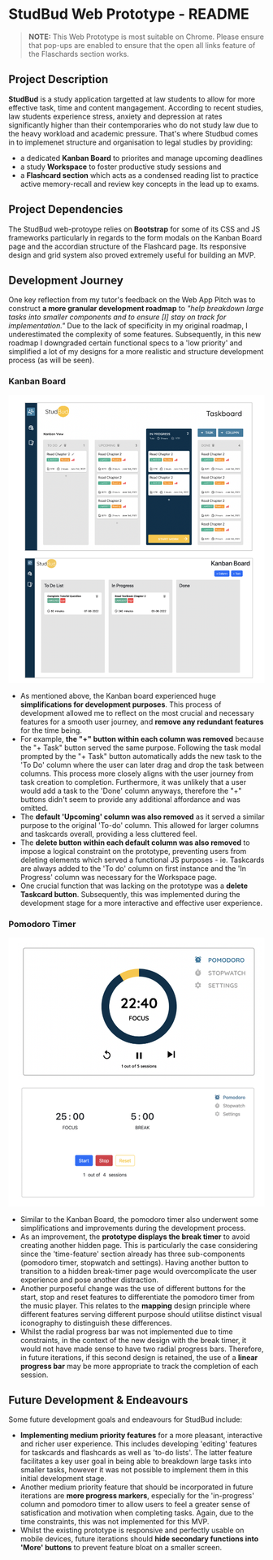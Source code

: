 # StudBud Web Prototype - README

> **NOTE:** This Web Prototype is most suitable on Chrome. Please ensure that pop-ups are enabled to ensure that the open all links feature of the Flaschards section works.

## Project Description

**StudBud** is a study application targetted at law students to allow for more effective task, time and content mangagement. According to recent studies, law students experience stress, anxiety and depression at rates significantly higher than their contemporaries who do not study law due to the heavy workload and academic pressure. That's where Studbud comes in to implemenet structure and organisation to legal studies by providing:

- a dedicated **Kanban Board** to priorites and manage upcoming deadlines
- a study **Workspace** to foster productive study sessions and
- a **Flashcard section** which acts as a condensed reading list to practice active memory-recall and review key concepts in the lead up to exams.

## Project Dependencies

The StudBud web-protoype relies on **Bootstrap** for some of its CSS and JS frameworks particularly in regards to the form modals on the Kanban Board page and the accordian structure of the Flashcard page. Its responsive design and grid system also proved extremely useful for building an MVP.

## Development Journey

One key reflection from my tutor's feedback on the Web App Pitch was to construct **a more granular development roadmap** to _"help breakdown large tasks into smaller components and to ensure [I] stay on track for implementation."_ Due to the lack of specificity in my original roadmap, I underestimated the complexity of some features. Subsequently, in this new roadmap I downgraded certain functional specs to a 'low priority' and simplified a lot of my designs for a more realistic and structure development process (as will be seen).

### Kanban Board

![Kanbanboard comparison between mock-up(top) and prototype (bottom)](/docs/kanban.png)

- As mentioned above, the Kanban board experienced huge **simplifications for development purposes**. This process of development allowed me to reflect on the most crucial and necessary features for a smooth user journey, and **remove any redundant features** for the time being.
- For example, **the "+" button within each column was removed** because the "+ Task" button served the same purpose. Following the task modal prompted by the "+ Task" button automatically adds the new task to the 'To Do' column where the user can later drag and drop the task between columns. This process more closely aligns with the user journey from task creation to completion. Furthermore, it was unlikely that a user would add a task to the 'Done' column anyways, therefore the "+" buttons didn't seem to provide any additional affordance and was omitted.
- The **default 'Upcoming' column was also removed** as it served a similar purpose to the original 'To-do' column. This allowed for larger columns and taskcards overall, providing a less cluttered feel.
- The **delete button within each default column was also removed** to impose a logical constraint on the prototype, preventing users from deleting elements which served a functional JS purposes - ie. Taskcards are always added to the 'To do' column on first instance and the 'In Progress' column was necessary for the Workspace page.
- One crucial function that was lacking on the prototype was a **delete Taskcard button**. Subsequently, this was implemented during the development stage for a more interactive and effective user experience.

### Pomodoro Timer

![Pomodoro Timer comparison between mock-up(top) and prototype (bottom)](/docs/pomodoro.png)

- Similar to the Kanban Board, the pomodoro timer also underwent some simplifications and improvements during the development process.
- As an improvement, the **prototype displays the break timer** to avoid creating another hidden page. This is particularly the case considering since the 'time-feature' section already has three sub-components (pomodoro timer, stopwatch and settings). Having another button to transition to a hidden break-timer page would overcomplicate the user experience and pose another distraction.
- Another purposeful change was the use of different buttons for the start, stop and reset features to differentiate the pomodoro timer from the music player. This relates to the **mapping** design principle where different features serving different purpose should utilitse distinct visual iconography to distinguish these differences.
- Whilst the radial progress bar was not implemented due to time constraints, in the context of the new design with the break timer, it would not have made sense to have two radial progress bars. Therefore, in future iterations, if this second design is retained, the use of a **linear progress bar** may be more appropriate to track the completion of each session.

## Future Development & Endeavours

Some future development goals and endeavours for StudBud include:

- **Implementing medium priority features** for a more pleasant, interactive and richer user experience. This includes developing 'editing' features for taskcards and flashcards as well as 'to-do lists'. The latter feature facilitates a key user goal in being able to breakdown large tasks into smaller tasks, however it was not possible to implement them in this initial development stage.
- Another medium priority feature that should be incorporated in future iterations are **more progress markers**, especially for the 'in-progress' column and pomodoro timer to allow users to feel a greater sense of satisfication and motivation when completing tasks. Again, due to the time constraints, this was not implemented for this MVP.
- Whilst the existing prototype is responsive and perfectly usable on mobile devices, future iterations should **hide secondary functions into 'More' buttons** to prevent feature bloat on a smaller screen.
